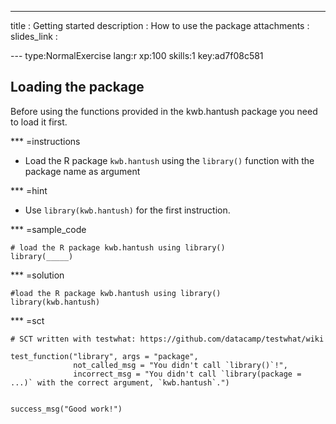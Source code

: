 ---
title       : Getting started
description : How to use the package
attachments :
  slides_link : 


--- type:NormalExercise lang:r xp:100 skills:1 key:ad7f08c581
## Loading the package

Before using the functions provided in the kwb.hantush package you need to load 
it first.


*** =instructions
- Load the R package `kwb.hantush` using the `library()` function with the 
package name as argument

*** =hint
- Use `library(kwb.hantush)` for the first instruction.


*** =sample_code
```{r}
# load the R package kwb.hantush using library()
library(_____)

```

*** =solution
```{r}
#load the R package kwb.hantush using library()
library(kwb.hantush)
```

*** =sct
```{r}
# SCT written with testwhat: https://github.com/datacamp/testwhat/wiki

test_function("library", args = "package",
              not_called_msg = "You didn't call `library()`!",
              incorrect_msg = "You didn't call `library(package = ...)` with the correct argument, `kwb.hantush`.")


success_msg("Good work!")
```
